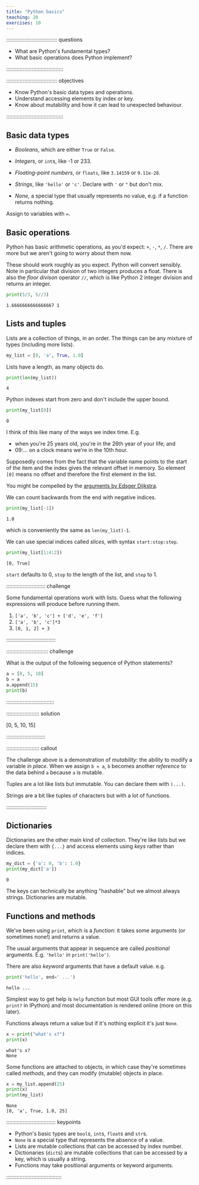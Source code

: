 ```yaml
---
title: "Python basics"
teaching: 20
exercises: 10
---
```


:::::::::::::::::::::::::::::::::: questions

- What are Python's fundamental types?
- What basic operations does Python implement?

::::::::::::::::::::::::::::::::::::::

:::::::::::::::::::::::::::::::::: objectives

- Know Python's basic data types and operations.
- Understand accessing elements by index or key.
- Know about mutability and how it can lead to unexpected behaviour.

::::::::::::::::::::::::::::::::::::::

## Basic data types

* *Booleans*, which are either `True` or `False`.

* *Integers*, or `int`s, like -1 or 233.

* *Floating-point numbers*, or `floats`, like `3.14159` or `9.11e-28`.

* *Strings*, like `'hello'` or `'c'`.  Declare with `'` or `"` but don't mix.

* *None*, a special type that usually represents no value, e.g. if a function returns nothing.

Assign to variables with `=`.

## Basic operations

Python has basic arithmetic operations, as you'd expect: `+`, `-`, `*`, `/`.
There are more but we aren't going to worry about them now.

These should work roughly as you expect.  Python will convert sensibly.
Note in particular that division of two integers produces a float.
There is also the *floor divison* operator `//`, which is like Python 2 integer division and returns an integer.

```python
print(5/3, 5//3)
```

```output
1.6666666666666667 1
```

## Lists and tuples

Lists are a collection of things, in an order.
The things can be any mixture of types (including more lists).

```python
my_list = [0, 'a', True, 1.0]
```

Lists have a length, as many objects do.

```python
print(len(my_list))
```

```output
4
```

Python indexes start from zero and don't include the upper bound.

```python
print(my_list[0])
```

```output
0
```

I think of this like many of the ways we index time. E.g.

- when you're 25 years old, you're in the 26th year of your life; and
- 09:... on a clock means we're in the 10th hour.

Supposedly comes from the fact that the variable name points to the start of the item
and the index gives the relevant offset in memory.  So element `[0]` means no offset
and therefore the first element in the list.

You might be compelled by the [arguments by Edsger Dijkstra](https://www.cs.utexas.edu/~EWD/transcriptions/EWD08xx/EWD831.html).

We can count backwards from the end with negative indices.

```python
print(my_list[-1])
```

```output
1.0
```

which is conveniently the same as `len(my_list)-1`.

We can use special indices called *slices*, with syntax `start:stop:step`.

```python
print(my_list[1:4:2])
```

```output
[0, True]
```

`start` defaults to 0, `stop` to the length of the list, and `step` to 1.

:::::::::::::::::::::::::: challenge

Some fundamental operations work with lists.
Guess what the following expressions will produce before running them.

1. `['a', 'b', 'c'] + ['d', 'e', 'f']`
2. `['a', 'b', 'c']*3`
3. `[0, 1, 2] + 3`

:::::::::::::::::::::::::::::::::

:::::::::::::::::::::::::::: challenge

What is the output of the following sequence of Python statements?

```python
a = [0, 5, 10]
b = a
a.append(15)
print(b)
```

::::::::::::::::::::::::::::::::

:::::::::::::::::::::: solution

[0, 5, 10, 15]

::::::::::::::::::::::::::

:::::::::::::::::::::: callout

The challenge above is a demonstration of *mutability*:
the ability to modify a variable *in place*.
When we assign `b = a`, `b` becomes another *reference* to the data behind `a`
because `a` is mutable.

Tuples are a lot like lists but immutable.  You can declare them with `(...)`.

Strings are a bit like tuples of characters but with a lot of functions.

:::::::::::::::::::::::::::

## Dictionaries

Dictionaries are the other main kind of collection.
They're like lists but we declare them with `{...}`
and access elements using *keys* rather than indices.

```python
my_dict = {'a': 0, 'b': 1.0}
print(my_dict['a'])
```

```output
0
```

The keys can technically be anything "hashable" but we almost always strings.
Dictionaries are mutable.

## Functions and methods

We've been using `print`, which is a *function*: it takes some arguments (or sometimes none!)
and returns a value.

The usual arguments that appear in sequence are called *positional* arguments.
E.g. `'hello'` in `print('hello')`.

There are also *keyword* arguments that have a default value. e.g.

```python
print('hello', end=' ...')
```

```output
hello ...
```

Simplest way to get help is `help` function but most GUI tools offer more (e.g. `print?` in IPython)
and most documentation is rendered online (more on this later).

Functions always return a value but if it's nothing explicit it's just `None`.

```python
x = print("what's x?")
print(x)
```

```output
what's x?
None
```

Some functions are attached to objects, in which case they're sometimes called *methods*,
and they can modify (mutable) objects in place.

```python
x = my_list.append(25)
print(x)
print(my_list)
```

```output
None
[0, 'a', True, 1.0, 25]
```

::::::::::::::::::::::::::::::::: keypoints

- Python's basic types are `bool`s, `int`s, `float`s and `str`s.
- `None` is a special type that represents the absence of a value.
- Lists are mutable collections that can be accessed by index number.
- Dictionaries (`dict`s) are mutable collections that can be accessed by a key, which is usually a string.
- Functions may take positional arguments or keyword arguments.

:::::::::::::::::::::::::::::::::::::
